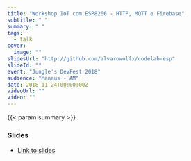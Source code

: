 ```yaml
---
title: "Workshop IoT com ESP8266 - HTTP, MQTT e Firebase"
subtitle: " "
summary: " "
tags:
  - talk
cover:
  image: ""
slidesUrl: "http://github.com/alvarowolfx/codelab-esp"
slideId: ""
event: "Jungle's DevFest 2018"
audience: "Manaus - AM"
date: 2018-11-24T00:00:00Z
videoUrl: ""
video: ""
---
```


<!-- truncate -->

{{< param summary >}}
### Slides

- [Link to slides](http://github.com/alvarowolfx/codelab-esp)
